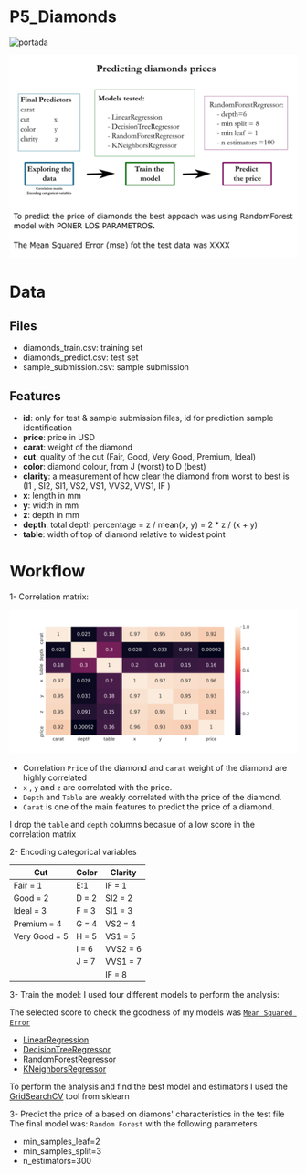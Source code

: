# P5_Diamonds
![portada](https://www.google.com/imgres?imgurl=https%3A%2F%2Fmedia.tiffany.com%2Fis%2Fimage%2Ftiffanydm%2FGuideToDiamonds_LP_Hero_Desktop_v2-2%3F%24tile%24%26wid%3D2992&imgrefurl=https%3A%2F%2Fwww.tiffany.es%2Fengagement%2Fthe-tiffany-guide-to-diamonds%2F&tbnid=SjhUZVPtAqdOFM&vet=12ahUKEwil-Iymt43vAhURcxoKHZqWAfwQMygPegUIARCyAg..i&docid=-kVbOPpyAklYRM&w=2992&h=748&q=diamantes&safe=active&ved=2ahUKEwil-Iymt43vAhURcxoKHZqWAfwQMygPegUIARCyAg)

![squema](https://github.com/AnaAGG/P5_Diamonds/blob/main/Images/squema.png)
# Data

## Files

  +  diamonds_train.csv: training set
  +  diamonds_predict.csv: test set
  +  sample_submission.csv: sample submission

## Features  

* **id**: only for test & sample submission files, id for prediction sample identification  
* **price**: price in USD  
* **carat**: weight of the diamond  
* **cut**: quality of the cut (Fair, Good, Very Good, Premium, Ideal)
* **color**: diamond colour, from J (worst) to D (best)
* **clarity**: a measurement of how clear the diamond from worst to best is (I1 , SI2, SI1, VS2, VS1, VVS2, VVS1, IF )
* **x**: length in mm  
* **y**: width in mm  
* **z**: depth in mm  
* **depth**: total depth percentage = z / mean(x, y) = 2 * z / (x + y)  
* **table**: width of top of diamond relative to widest point 

# Workflow 

 1- Correlation matrix: 
 
![corrmatrix](https://github.com/AnaAGG/P5_Diamonds/blob/main/Images/corr.png)

  + Correlation `Price` of the diamond and `carat` weight of the diamond are highly correlated
  + `x` ,    `y` and `z` are correlated with the price.
  + `Depth` and `Table` are weakly correlated with the price of the diamond.
  + `Carat` is one of the main features to predict the price of a diamond.

   I drop the `table` and `depth` columns becasue of a low score in the correlation matrix

 2- Encoding categorical variables  
  

| Cut           | Color   | Clarity  |
|---------------|---------|----------|
| Fair = 1      | E:1     | IF  = 1 |
| Good = 2      | D = 2   | SI2 = 2   |
| Ideal = 3     | F = 3   | SI1 = 3 |
| Premium = 4   | G = 4   | VS2 = 4  |
| Very Good = 5 | H = 5   | VS1 = 5   |
|          | I = 6 |VVS2 = 6       |
|          |J = 7|  VVS1 = 7          |
|        |         |  IF = 8        |

  

 3- Train the model: I used four different models to perform the analysis: 

 The selected score to check the goodness of my models was [ `Mean Squared Error` ](https://scikit-learn.org/stable/modules/generated/sklearn.metrics.mean_squared_error.html)

   - [LinearRegression](https://scikit-learn.org/stable/modules/generated/sklearn.linear_model.LinearRegression.html)
   - [DecisionTreeRegressor](https://scikit-learn.org/stable/modules/generated/sklearn.tree.DecisionTreeRegressor.html)
   - [RandomForestRegressor](https://scikit-learn.org/stable/modules/generated/sklearn.ensemble.RandomForestRegressor.html)
   - [KNeighborsRegressor](https://scikit-learn.org/stable/modules/generated/sklearn.neighbors.KNeighborsRegressor.html)

To perform the analysis and find the best model and estimators I used the [GridSearchCV](https://scikit-learn.org/stable/modules/generated/sklearn.model_selection.GridSearchCV.html) tool from sklearn 

 3- Predict the price of a based on  diamons' characteristics in the test file
 The final model was: `Random Forest` with the following parameters
  - min_samples_leaf=2
  -  min_samples_split=3                                     
  - n_estimators=300


                

 
